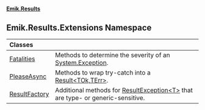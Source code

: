 #### [Emik.Results](index.md 'index')

## Emik.Results.Extensions Namespace

| Classes | |
| :--- | :--- |
| [Fatalities](Fatalities.md 'Emik.Results.Extensions.Fatalities') | Methods to determine the severity of an [System.Exception](https://docs.microsoft.com/en-us/dotnet/api/System.Exception 'System.Exception'). |
| [PleaseAsync](PleaseAsync.md 'Emik.Results.Extensions.PleaseAsync') | Methods to wrap try-catch into a [Result&lt;TOk,TErr&gt;](Result{TOk,TErr}.md 'Emik.Results.Result<TOk,TErr>'). |
| [ResultFactory](ResultFactory.md 'Emik.Results.Extensions.ResultFactory') | Additional methods for [ResultException&lt;T&gt;](ResultException{T}.md 'Emik.Results.ResultException<T>') that are type- or generic-sensitive. |
